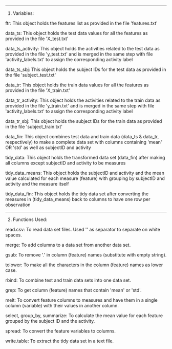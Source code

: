 ----------------------------------------------
1. Variables:

ftr: This object holds the features list as provided in the file 'features.txt'

data_ts: This object holds the test data values for all the features as provided in the file 'X_test.txt'

data_ts_activity: This object holds the activities related to the test data as provided in the file 'y_test.txt' and is merged in the same step with file 'activity_labels.txt' to assign the corresponding activity label

data_ts_sbj: This object holds the subject IDs for the test data as provided in the file 'subject_test.txt'

data_tr: This object holds the train data values for all the features as provided in the file 'X_train.txt'

data_tr_activity: This object holds the activities related to the train data as provided in the file 'y_train.txt' and is merged in the same step with file 'activity_labels.txt' to assign the corresponding activity label

data_tr_sbj: This object holds the subject IDs for the train data as provided in the file 'subject_train.txt'

data_fin: This object combines test data and train data (data_ts & data_tr, respectively) to make a complete data set with columns containing 'mean' OR 'std' as well as subjectID and activity

tidy_data: This object holds the transformed data set (data_fin) after making all columns except subjectID and activity to be measures

tidy_data_means: This object holds the subjectID and activity and the mean value calculated for each measure (feature) with grouping by subjectID and activity and the measure itself

tidy_data_fin: This object holds the tidy data set after converting the measures in (tidy_data_means) back to columns to have one row per observation


----------------------------------------------
2. Functions Used:

read.csv: To read data set files. Used '' as separator to separate on white spaces.

merge: To add columns to a data set from another data set.

gsub: To remove '.' in column (feature) names (substitute with empty string).

tolower: To make all the characters in the column (feature) names as lower case.

rbind: To combine test and train data sets into one data set.

grep: To get column (feature) names that contain 'mean' or 'std'.

melt: To convert feature columns to measures and have them in a single column (variable) with their values in another column.

select, group_by, summarize: To calculate the mean value for each feature grouped by the subject ID and the activity.

spread: To convert the feature variables to columns.

write.table: To extract the tidy data set in a text file.

